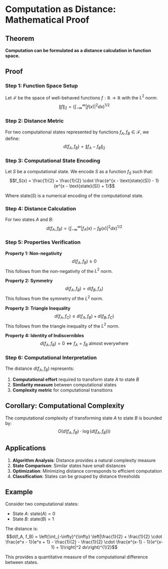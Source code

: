 # Computation as Distance: Mathematical Proof

## Theorem

**Computation can be formulated as a distance calculation in function space.**

## Proof

### Step 1: Function Space Setup

Let $\mathcal{F}$ be the space of well-behaved functions $f: \mathbb{R} \to \mathbb{R}$ with the $L^2$ norm:
$$\|f\|_2 = \left(\int_{-\infty}^{\infty} |f(x)|^2 dx\right)^{1/2}$$

### Step 2: Distance Metric

For two computational states represented by functions $f_A, f_B \in \mathcal{F}$, we define:
$$d(f_A, f_B) = \|f_A - f_B\|_2$$

### Step 3: Computational State Encoding

Let $S$ be a computational state. We encode $S$ as a function $f_S$ such that:
$$f_S(x) = \frac{1}{2} + \frac{1}{2} \cdot \frac{e^{x - \text{state}(S)} - 1}{e^{x - \text{state}(S)} + 1}$$

Where $\text{state}(S)$ is a numerical encoding of the computational state.

### Step 4: Distance Calculation

For two states $A$ and $B$:
$$d(f_A, f_B) = \left(\int_{-\infty}^{\infty} |f_A(x) - f_B(x)|^2 dx\right)^{1/2}$$

### Step 5: Properties Verification

**Property 1: Non-negativity**
$$d(f_A, f_B) \geq 0$$
This follows from the non-negativity of the $L^2$ norm.

**Property 2: Symmetry**
$$d(f_A, f_B) = d(f_B, f_A)$$
This follows from the symmetry of the $L^2$ norm.

**Property 3: Triangle Inequality**
$$d(f_A, f_C) \leq d(f_A, f_B) + d(f_B, f_C)$$
This follows from the triangle inequality of the $L^2$ norm.

**Property 4: Identity of Indiscernibles**
$$d(f_A, f_B) = 0 \iff f_A = f_B \text{ almost everywhere}$$

### Step 6: Computational Interpretation

The distance $d(f_A, f_B)$ represents:
1. **Computational effort** required to transform state $A$ to state $B$
2. **Similarity measure** between computational states
3. **Complexity metric** for computational transitions

## Corollary: Computational Complexity

The computational complexity of transforming state $A$ to state $B$ is bounded by:
$$O(d(f_A, f_B) \cdot \log(d(f_A, f_B)))$$

## Applications

1. **Algorithm Analysis**: Distance provides a natural complexity measure
2. **State Comparison**: Similar states have small distances
3. **Optimization**: Minimizing distance corresponds to efficient computation
4. **Classification**: States can be grouped by distance thresholds

## Example

Consider two computational states:
- State $A$: $\text{state}(A) = 0$
- State $B$: $\text{state}(B) = 1$

The distance is:
$$d(f_A, f_B) = \left(\int_{-\infty}^{\infty} \left|\frac{1}{2} + \frac{1}{2} \cdot \frac{e^x - 1}{e^x + 1} - \frac{1}{2} - \frac{1}{2} \cdot \frac{e^{x-1} - 1}{e^{x-1} + 1}\right|^2 dx\right)^{1/2}$$

This provides a quantitative measure of the computational difference between states. 
